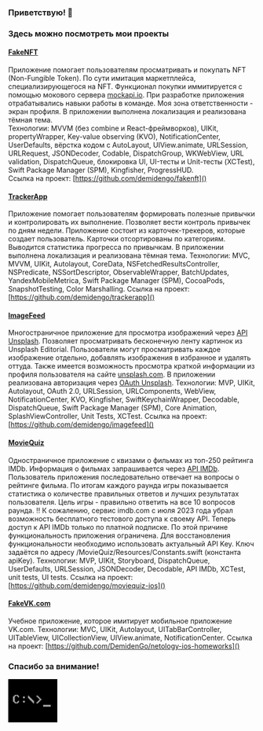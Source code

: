 ### Приветствую! 👋 
### Здесь можно посмотреть мои проекты

#### [FakeNFT](https://github.com/demidengo/fakenft)

Приложение помогает пользователям просматривать и покупать NFT (Non-Fungible Token). По сути имитация маркетплейса, специализирующегося на NFT. Функционал покупки иммитируется с помощью мокового сервера [mockapi.io](https://mockapi.io). При разработке приложения отрабатывались навыки работы в команде. Моя зона ответственности - экран профиля. В приложении выполнена локализация и реализована тёмная тема.  
Технологии: MVVM (без combine и React-фреймворков), UIKit, propertyWrapper, Key-value observing (KVO), NotificationCenter, UserDefaults, вёрстка кодом с AutoLayout, UIView.animate, URLSession, URLRequest, JSONDecoder, Codable, DispatchGroup, WKWebView, URL validation, DispatchQueue, блокировка UI, UI-тесты и Unit-тесты (XCTest), Swift Package Manager (SPM), Kingfisher, ProgressHUD.  
Ссылка на проект: [https://github.com/demidengo/fakenft]()

#### [TrackerApp](https://github.com/demidengo/trackerapp)

Приложение помогает пользователям формировать полезные привычки и контролировать их выполнение. Позволяет вести контроль привычек по дням недели. Приложение состоит из карточек-трекеров, которые создает пользователь. Карточки отсортированы по категориям. Выводится статистика прогресса по привычкам. В приложении выполнена локализация и реализована тёмная тема.
Технологии: MVC, MVVM, UIKit, Autolayout, CoreData, NSFetchedResultsController, NSPredicate, NSSortDescriptor, ObservableWrapper, BatchUpdates, YandexMobileMetrica, Swift Package Manager (SPM), CocoaPods, SnapshotTesting, Color Marshalling.
Ссылка на проект: [https://github.com/demidengo/trackerapp]()

#### [ImageFeed](https://github.com/demidengo/imagefeed)

Многостраничное приложение для просмотра изображений через [API Unsplash](https://unsplash.com/documentation). Позволяет просматривать бесконечную ленту картинок из Unsplash Editorial. Пользователи могут просматривать каждое изображение отдельно, добавлять изображения в избранное и удалять оттуда. Также имеется возможность просмотра краткой информации из профиля пользователя на сайте [unsplash.com](https://unsplash.com). В приложении реализована авторизация через [OAuth Unsplash](https://unsplash.com/documentation/user-authentication-workflow).
Технологии: MVP, UIKit, Autolayout, OAuth 2.0, URLSession, URLComponents, WebView, NotificationCenter, KVO, Kingfisher, SwiftKeychainWrapper, Decodable, DispatchQueue, Swift Package Manager (SPM), Core Animation, SplashViewController, Unit Tests, XCTest.
Ссылка на проект: [https://github.com/demidengo/imagefeed]()

#### [MovieQuiz](https://github.com/demidengo/moviequiz-ios)

Одностраничное приложение с квизами о фильмах из топ-250 рейтинга IMDb. Информация о фильмах запрашивается через [API IMDb](https://imdb-api.com/api#Top250Movies-header). Пользователь приложения последовательно отвечает на вопросы о рейтинге фильма. По итогам каждого раунда игры показывается статистика о количестве правильных ответов и лучших результатах пользователя. Цель игры - правильно ответить на все 10 вопросов раунда. ‼️ К сожалению, сервис imdb.com с июля 2023 года убрал возможность бесплатного тестового доступа к своему API. Теперь доступ к API IMDb только по платной подписке. По этой причине функциональность приложения ограничена. Для восстановления функциональности необходимо использовать актуальный API Key. Ключ задаётся по адресу /MovieQuiz/Resources/Constants.swift (константа apiKey).
Технологии: MVP, UIKit, Storyboard, DispatchQueue, UserDefaults, URLSession, JSONDecoder, Decodable, API IMDb, XCTest, unit tests, UI tests.
Ссылка на проект: [https://github.com/demidengo/moviequiz-ios]()

#### [FakeVK.com](https://github.com/DemidenGo/netology-ios-homeworks)

Учебное приложение, которое имитирует мобильное приложение VK.com.
Технологии: MVC, UIKit, Autolayout, UITabBarController, UITableView, UICollectionView, UIView.animate, NotificationCenter.
Ссылка на проект: [https://github.com/DemidenGo/netology-ios-homeworks]()

### Спасибо за внимание!
![command-line](image.png)
